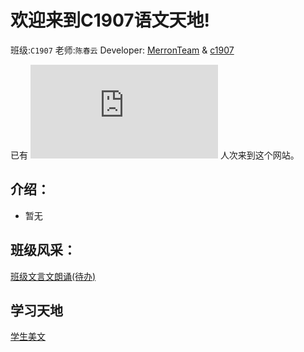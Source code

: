# 欢迎来到C1907语文天地!
班级:`C1907` 老师:`陈春云` Developer: [MerronTeam](https://github.com/MerronTeam) & [c1907](https://github.com/c1907)

已有 ![](https://www.hit-counts.com/counter.php?t=MTQ1NTA5MQ==%27%20border=%270%27%20alt=%27logo%20designers%27) 人次来到这个网站。

## 介绍：
- 暂无

## 班级风采：
[班级文言文朗诵(待办)](https://c1907.github.io/passage/act/CNReading)

## 学习天地
[学生美文](https://c1907.github.io/passage)
